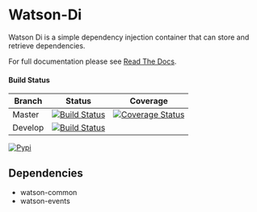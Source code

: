 # Watson-Di

Watson Di is a simple dependency injection container that can store and retrieve dependencies.

For full documentation please see [Read The Docs](https://readthedocs.org/projects/watson-di/).

#### Build Status

Branch | Status | Coverage
------------ | ------------- | -------------
Master | [![Build Status](https://api.travis-ci.org/bespohk/watson-di.png?branch=master)](https://travis-ci.org/bespohk/watson-di) | [![Coverage Status](https://coveralls.io/repos/bespohk/watson-di/badge.png)](https://coveralls.io/r/bespohk/watson-di)
Develop | [![Build Status](https://api.travis-ci.org/bespohk/watson-di.png?branch=dielop)](https://travis-ci.org/bespohk/watson-di) |

[![Pypi](https://pypip.in/v/watson-di/badge.png)](https://crate.io/packages/watson-di/)

## Dependencies

* watson-common
* watson-events
